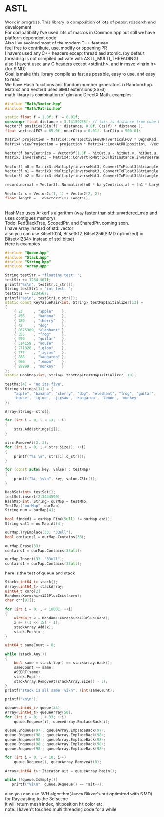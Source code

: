 # ASTL

Work in progress. This library is composition of lots of paper, research and development <br>
For compatibility I've used lots of macros in Common.hpp but still we have platform dependent code <br>
Also I've avoided most of the modern C++ features <br>
feel free to contribute, use, modify or oppening PR<br>
I havent used any C++ headers except thread and atomic. (by default threading is not compiled activate with ASTL_MULTI_THREADING)<br>
also I havent used any C headers except <stdint.h>. and in msvc <intrin.h> (for SIMD) <br>
Goal is make this library compile as fast as possible,  easy to use. and easy to read <br>
We have Hash functions and Random number generators in Random.hpp. <br>
Matrix4 and Vector4 uses SIMD extensions(SSE3)<br>
math library is combination of glm and DirectX Math. examples:
```cpp
#include "Math/Vector.hpp"
#include "Math/Matrix.hpp"

static float f = 1.0f; f += 0.01f;
constexpr float distance = 3.14159265f; // this is distance from cube but I did use pi anyways 
Vector3f position(Sin(f) * distance, 0.0f, Cos(f) * distance );
float verticalFOV = 65.0f, nearClip = 0.01f, farClip = 500.0f;

Matrix4 projection = Matrix4::PerspectiveFovRH(verticalFOV * DegToRad, m_NativeWindow->GetWidth(), m_NativeWindow->GetHeight(), nearClip, farClip);
Matrix4 viewProjection = projection * Matrix4::LookAtRH(position, -Vector3f::Normalize(position), Vector3f::Up());

Vector3f baryCentrics = Vector3f(1.0f - hitOut.u - hitOut.v, hitOut.u, hitOut.v);
Matrix3 inverseMat3 = Matrix4::ConvertToMatrix3(hitInstance.inverseTransform);
		
Vector3f n0 = Matrix3::Multiply(inverseMat3, ConvertToFloat3(&triangle.normal0x));
Vector3f n1 = Matrix3::Multiply(inverseMat3, ConvertToFloat3(&triangle.normal1x));
Vector3f n2 = Matrix3::Multiply(inverseMat3, ConvertToFloat3(&triangle.normal2x));
	        
record.normal = Vector3f::Normalize((n0 * baryCentrics.x) + (n1 * baryCentrics.y) + (n2 * baryCentrics.z));

Vector2i x = Vector2i(1, 1) + Vector2(2, 2);
float length =  ToVector2f(x).Length();
```
<br>
HashMap uses Ankerl's algorithm (way faster than std::unordered_map and uses contigues memory)<br>
Todo: RedBlackTree, ScopedPtr, and SharedPtr. coming soon.<br>
I have Array<T> instead of std::vector<T> <br>
also you can use Bitset1024, Bitset512, Bitset256(SIMD optimized) or Bitset<1234> instead of std::bitset <br>
Here is examples

```cpp
#include "Queue.hpp"
#include "Stack.hpp"
#include "String.hpp"
#include "Array.hpp"

String testStr = "floating test: ";
testStr += 1234.567f;
printf("%s\n", testStr.c_str());
String testStr1 = "int test: ";
testStr1 += 1234567;
printf("%s\n", testStr1.c_str());
static const KeyValuePair<int, String> testMapInitializer[13] =
{
    { 23     , "apple"    },
    { 456    , "banana"   },
    { 789    , "cherry"   },
    { 42     , "dog"      },
    { 8675309, "elephant" },
    { 555    , "frog"     },
    { 999    , "guitar"   },
    { 314159 , "house"    },
    { 271828 , "igloo"    },
    { 777    , "jigsaw"   },
    { 888    , "kangaroo" },
    { 666    , "lemon"    },
    { 99999  , "monkey"   }
};
static HashMap<int, String> testMap(testMapInitializer, 13);
        
testMap[4] = "no its five";
String strings[13] = {
    "apple", "banana", "cherry", "dog", "elephant", "frog", "guitar",
    "house", "igloo", "jigsaw", "kangaroo", "lemon", "monkey"
};       

Array<String> strs{};

for (int i = 0; i < 13; ++i)
{
    strs.Add(strings[i]);
}

strs.RemoveAt(3, 3);
for (int i = 0; i < strs.Size(); ++i)
{
    printf("%s \n", strs[i].c_str());
}

for (const auto&[key, value] : testMap)
{
    printf("%i, %s\n", key, value.CStr());
}

HashSet<int> testSet{};
testSet.insert(213444590);
HashMap<int, String> ourMap = testMap;
TestMap("ourMap", ourMap);
String num = ourMap[4];

bool finded1 = ourMap.Find(5ull) != ourMap.end();
String val1 = ourMap.At(4);

ourMap.TryEmplace(33, "33ull");
bool contains1 = ourMap.Contains(33);

ourMap.Erase(33);
contains1 = ourMap.Contains(33ull);

ourMap.Insert(33, "33ull");
contains1 = ourMap.Contains(33ull);
```

here is the test of queue and stack

```cpp
Stack<uint64_t> stack{};
Array<uint64_t> stackArray;
uint64_t xoro[2];
Random::Xoroshiro128PlusInit(xoro);
char chr[9]{};

for (int i = 0; i < 10001; ++i)
{
    uint64_t x = Random::Xoroshiro128Plus(xoro);
    x &= ((1 << 15) - 1);
    stackArray.Add(x);
    stack.Push(x);
}

uint64_t sameCount = 0;

while (stack.Any())
{
    bool same = stack.Top() == stackArray.Back();
    sameCount += same;
    ASSERT(same);
    stack.Pop();
    stackArray.RemoveAt(stackArray.Size() - 1);
}
printf("stack is all same: %i\n", (int)sameCount);

printf("\n\n");

Queue<uint64_t> queue(33);
Array<uint64_t> queueArray(50);
for (int i = 0; i < 33; ++i)
    queue.Enqueue(i), queueArray.EmplaceBack(i);

queue.Enqueue(97); queueArray.EmplaceBack(97);
queue.Enqueue(98); queueArray.EmplaceBack(98);
queue.Enqueue(98); queueArray.EmplaceBack(98);
queue.Enqueue(98); queueArray.EmplaceBack(98);
queue.Enqueue(98); queueArray.EmplaceBack(98);

for (int i = 0; i < 10; i++)
    queue.Dequeue(), queueArray.RemoveAt(0);

Array<uint64_t>::Iterator ait = queueArray.begin();

while (!queue.IsEmpty())
   printf("%i\n", queue.Dequeue() == *ait++);
```

also you can use BVH algorithm(Jacco Bikker's but optimized with SIMD) for Ray casting to the 3d scene<br>
it will return mesh index, hit position hit color etc.<br>
note: I haven't touched multi threading code for a while